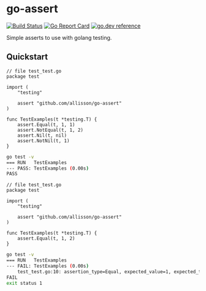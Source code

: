 # go-assert
[![Build Status](https://github.com/allisson/go-assert/workflows/release/badge.svg)](https://github.com/allisson/go-assert/actions)
[![Go Report Card](https://goreportcard.com/badge/github.com/allisson/go-assert)](https://goreportcard.com/report/github.com/allisson/go-assert)
[![go.dev reference](https://img.shields.io/badge/go.dev-reference-007d9c?logo=go&logoColor=white&style=flat-square)](https://pkg.go.dev/github.com/allisson/go-assert)

Simple asserts to use with golang testing.

## Quickstart

```golang
// file test_test.go
package test

import (
    "testing"

    assert "github.com/allisson/go-assert"
)

func TestExamples(t *testing.T) {
    assert.Equal(t, 1, 1)
    assert.NotEqual(t, 1, 2)
    assert.Nil(t, nil)
    assert.NotNil(t, 1)
}
```

```bash
go test -v
=== RUN   TestExamples
--- PASS: TestExamples (0.00s)
PASS
```

```golang
// file test_test.go
package test

import (
    "testing"

    assert "github.com/allisson/go-assert"
)

func TestExamples(t *testing.T) {
    assert.Equal(t, 1, 2)
}
```

```bash
go test -v
=== RUN   TestExamples
--- FAIL: TestExamples (0.00s)
    test_test.go:10: assertion_type=Equal, expected_value=1, expected_type=int, current_value=2, current_type=int
FAIL
exit status 1
```
